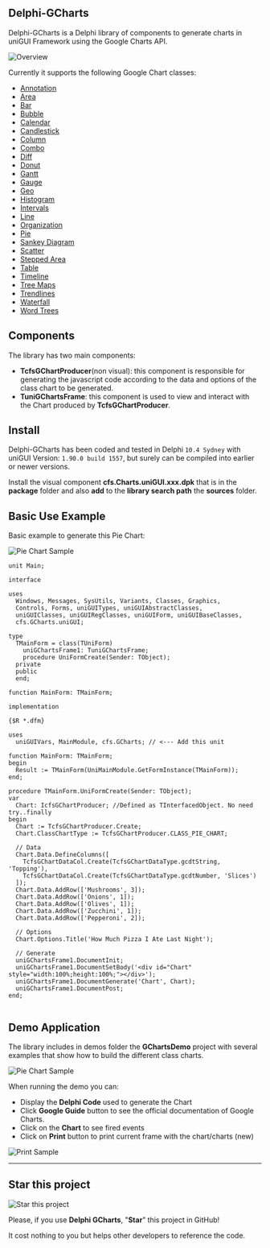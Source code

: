 ## Delphi-GCharts

Delphi-GCharts is a Delphi library of components to generate charts in uniGUI Framework using the Google Charts API. 



![Overview](./img/Overview.png)



Currently it supports the following Google Chart classes:

- [Annotation](https://developers.google.com/chart/interactive/docs/gallery/annotationchart)
- [Area](https://developers.google.com/chart/interactive/docs/gallery/areachart)
- [Bar](https://developers.google.com/chart/interactive/docs/gallery/barchart)
- [Bubble](https://developers.google.com/chart/interactive/docs/gallery/bubblechart)
- [Calendar](https://developers.google.com/chart/interactive/docs/gallery/calendar)
- [Candlestick](https://developers.google.com/chart/interactive/docs/gallery/candlestickchart)
- [Column](https://developers.google.com/chart/interactive/docs/gallery/columnchart)
- [Combo](https://developers.google.com/chart/interactive/docs/gallery/combochart)
- [Diff](https://developers.google.com/chart/interactive/docs/gallery/diffchart)
- [Donut](https://developers.google.com/chart/interactive/docs/gallery/piechart#donut)
- [Gantt](https://developers.google.com/chart/interactive/docs/gallery/ganttchart)
- [Gauge](https://developers.google.com/chart/interactive/docs/gallery/gauge)
- [Geo](https://developers.google.com/chart/interactive/docs/gallery/geochart)
- [Histogram](https://developers.google.com/chart/interactive/docs/gallery/histogram)
- [Intervals](https://developers.google.com/chart/interactive/docs/gallery/intervals)
- [Line](https://developers.google.com/chart/interactive/docs/gallery/linechart)
- [Organization](https://developers.google.com/chart/interactive/docs/gallery/orgchart)
- [Pie](https://developers.google.com/chart/interactive/docs/gallery/piechart)
- [Sankey Diagram](https://developers.google.com/chart/interactive/docs/gallery/sankey)
- [Scatter](https://developers.google.com/chart/interactive/docs/gallery/scatterchart)
- [Stepped Area](https://developers.google.com/chart/interactive/docs/gallery/steppedareachart)
- [Table](https://developers.google.com/chart/interactive/docs/gallery/table)
- [Timeline](https://developers.google.com/chart/interactive/docs/gallery/timeline)
- [Tree Maps](https://developers.google.com/chart/interactive/docs/gallery/treemap)
- [Trendlines](https://developers.google.com/chart/interactive/docs/gallery/trendlines)
- [Waterfall](https://developers.google.com/chart/interactive/docs/gallery/candlestickchart#Waterfall)
- [Word Trees](https://developers.google.com/chart/interactive/docs/gallery/wordtree)



## Components

The library has two main components:

- **TcfsGChartProducer**(non visual): this component is responsible for generating the javascript code according to the data and options of the class chart to be generated.
- **TuniGChartsFrame**: this component is used to view and interact with the Chart produced by **TcfsGChartProducer**.


## Install

Delphi-GCharts has been coded and tested in Delphi `10.4 Sydney` with uniGUI Version: `1.90.0 build 1557`, but surely can be compiled into earlier or newer versions.

Install the visual component **cfs.Charts.uniGUI.xxx.dpk** that is in the **package** folder and also **add** to the **library search path** the **sources** folder.

## Basic Use Example

Basic example to generate this Pie Chart:

![Pie Chart Sample](./img/PieChartSample.png)

````Delphi
unit Main;

interface

uses
  Windows, Messages, SysUtils, Variants, Classes, Graphics,
  Controls, Forms, uniGUITypes, uniGUIAbstractClasses,
  uniGUIClasses, uniGUIRegClasses, uniGUIForm, uniGUIBaseClasses,
  cfs.GCharts.uniGUI;

type
  TMainForm = class(TUniForm)
    uniGChartsFrame1: TuniGChartsFrame;
    procedure UniFormCreate(Sender: TObject);
  private
  public
  end;

function MainForm: TMainForm;

implementation

{$R *.dfm}

uses
  uniGUIVars, MainModule, cfs.GCharts; // <--- Add this unit

function MainForm: TMainForm;
begin
  Result := TMainForm(UniMainModule.GetFormInstance(TMainForm));
end;

procedure TMainForm.UniFormCreate(Sender: TObject);
var
  Chart: IcfsGChartProducer; //Defined as TInterfacedObject. No need try..finally
begin
  Chart := TcfsGChartProducer.Create;
  Chart.ClassChartType := TcfsGChartProducer.CLASS_PIE_CHART;

  // Data
  Chart.Data.DefineColumns([
    TcfsGChartDataCol.Create(TcfsGChartDataType.gcdtString, 'Topping'),
    TcfsGChartDataCol.Create(TcfsGChartDataType.gcdtNumber, 'Slices')
  ]);
  Chart.Data.AddRow(['Mushrooms', 3]);
  Chart.Data.AddRow(['Onions', 1]);
  Chart.Data.AddRow(['Olives', 1]);
  Chart.Data.AddRow(['Zucchini', 1]);
  Chart.Data.AddRow(['Pepperoni', 2]);

  // Options
  Chart.Options.Title('How Much Pizza I Ate Last Night');

  // Generate
  uniGChartsFrame1.DocumentInit;
  uniGChartsFrame1.DocumentSetBody('<div id="Chart" style="width:100%;height:100%;"></div>');
  uniGChartsFrame1.DocumentGenerate('Chart', Chart);
  uniGChartsFrame1.DocumentPost;
end;


````



## Demo Application

The library includes in demos folder the **GChartsDemo** project with several examples that show how to build the different class charts.

![Pie Chart Sample](./img/Demo.png)



When running the demo you can:

- Display the **Delphi Code** used to generate the Chart
- Click **Google Guide** button to see the official documentation of Google Charts.
- Click on the **Chart**  to see fired events
- Click on **Print** button to print current frame with the chart/charts (new)

![Print Sample](./img/Print.png)

------

## Star this project

![Star this project](./img/Star.png)

Please, if you use **Delphi GCharts**, "**Star**" this project in GitHub! 

It cost nothing to you but helps other developers to reference the code.





